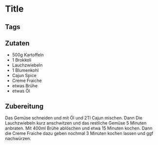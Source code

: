 # Title

## Tags

## Zutaten

- 500g Kartoffeln
- 1 Brokkoli
- Lauchzwiebeln
- 1 Blumenkohl
- Cajun Spice
- Creme Fraiche
- etwas Brühe
- etwas Öl

## Zubereitung

Das Gemüse schneiden und mit Öl und 2Tl Cajun mischen.
Dann Die Lauchzwiebeln kurz anschwitzen und das restliche Gemüse 5 Minuten anbraten.
Mit 400ml Brühe ablöschen und etwa 15 Minuten kochen.
Dann die Creme Fraiche dazu geben nochmal 3 Minuten kochen lassen und ggf nachwürzen.
